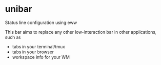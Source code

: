 # unibar
Status line configuration using eww


This bar aims to replace any other low-interaction bar in other applications, such as
 - tabs in your terminal/tmux
 - tabs in your browser
 - workspace info for your WM
 
 
